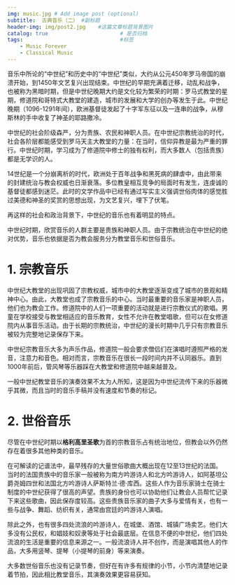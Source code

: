 ```yaml
---
img: music.jpg # Add image post (optional)
subtitle:  古典音乐（二） #副标题
header-img: img/post2.jpg    #这篇文章标题背景图片
catalog: true                       # 是否归档
tags:                               #标签
    - Music Forever
    - Classical Music
---
```



音乐中所论的“中世纪”和历史中的“中世纪”类似，大约从公元450年罗马帝国的崩溃开始，到1450年文艺复兴出现结束。中世纪的早期充满着迁移，动乱和战争，也被称为黑暗时期，但是中世纪晚期大约是文化较为繁荣的时期：罗马式教堂的星期，修道院和哥特式大教堂的建造，城市的发展和大学的创办等发生于此。中世纪晚期（1096-1291年间），欧洲基督徒发起了十字军东征以及一连串的战争，从穆斯林的手中收复了神圣的耶路撒冷。

中世纪的社会阶级森严，分为贵族、农民和神职人员。在中世纪宗教统治的时代，社会各阶层都能感受到罗马天主大教堂的力量：在当时，信仰异教是最为严重的罪行。中世纪时期，学习成为了修道院中修士的独有权利，而大多数人（包括贵族）都是无学识的人。

14世纪是一个分崩离析的时代，欧洲处于百年战争和黑死病的肆虐中，由此带来的封建统治与教会权威也日渐衰落。多位教皇相互竞争的局面时有发生，连虔诚的基督徒都感到迷茫。此时的文学作品中已经有通过写实主义强调世俗肉体的感觉胜过美德和神圣的奖赏的思想出现，为文艺复兴，埋下了伏笔。

再这样的社会和政治背景下，中世纪的音乐也有着明显的特点。

中世纪时期，欣赏音乐的人群主要是贵族和神职人员。由于宗教统治在中世纪的绝对优势，音乐也依据是否为教会服务分为教堂音乐和世俗音乐。


# 1. 宗教音乐

中世纪大教堂的出现巩固了宗教权威，城市中的大教堂逐渐变成了城市的景观和精神中心。由此，大教堂也成了宗教音乐的中心。当时最重要的音乐家是神职人员，他们也为教会工作。修道院中的人们一项重要的活动就是进行宗教仪式的歌唱。男童在学校接受与教堂相适应的音乐教育，女性不允许在教堂唱歌，但可以在女修道院内从事音乐活动。由于长期的宗教统治，中世纪的漫长时期中几乎只有宗教音乐被较为完整地记录保存下来。

中世纪宗教音乐大多为声乐作品，修道院一般会要求僧侣们在演唱时遵照严格的发音，注意力和音色。相对而言，宗教音乐在很长一段时间内并不认同器乐。直到1000年前后，管风琴等乐器踩在大教堂和修道院中越来越普及。

一般中世纪教堂音乐的演奏效果不太为人所知，这是因为中世纪流传下来的乐器微乎其微，而且当时的音乐手稿并没有速度和节奏的标记。

# 2. 世俗音乐

尽管在中世纪时期以**格利高里圣歌**为首的宗教音乐占有统治地位，但教会以外仍然存在着很多其他种类的音乐。

在可解读的记谱法中，最早残存的大量世俗歌曲大概出现在12至13世纪的法国。当时的法国贵族中的音乐家一般被称为南方吟游诗人和北方吟游诗人，如阿基坦公爵尧姆四世和法国北方吟游诗人萨斯特兰·德·库西。这些人作为音乐家骑士在骑士制度的中世纪获得了很高的声望。贵族的身份也可以协助他们让教会人员帮忙记录下来这些歌曲，因此保存度较高。这些贵族音乐家的曲子大多与爱情有关，也有一些与战争、舞蹈、纺织有关，通常由宫廷的吟游诗人演唱。

除此之外，也有很多四处流浪的吟游诗人，在城堡、酒馆、城镇广场卖艺。他们大多没有公民权，和娼妓和奴隶等处于社会最底层。在信息不便的中世纪，他们四处流浪的生活是重要的信息来源之一。一般流浪诗人并不创作，而是演唱其他人的作品，大多用竖琴、提琴（小提琴的前身）等来演奏。

大多数世俗音乐也没有记录节奏，但好在有许多有规律的小节，小节内清楚地记录着节拍，因此相比教堂音乐，其演奏效果更容易获知。








